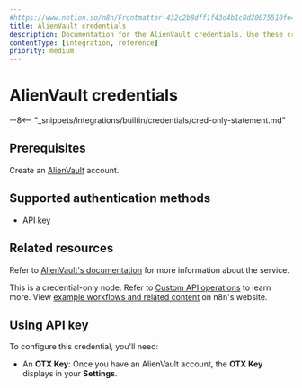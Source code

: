 ```yaml
---
#https://www.notion.so/n8n/Frontmatter-432c2b8dff1f43d4b1c8d20075510fe4
title: AlienVault credentials
description: Documentation for the AlienVault credentials. Use these credentials to authenticate AlienVault in n8n, a workflow automation platform.
contentType: [integration, reference]
priority: medium
---
```


# AlienVault credentials

--8<-- "_snippets/integrations/builtin/credentials/cred-only-statement.md"

## Prerequisites

Create an [AlienVault](https://otx.alienvault.com) account.

## Supported authentication methods

- API key

## Related resources

Refer to [AlienVault's documentation](https://otx.alienvault.com/api) for more information about the service.

This is a credential-only node. Refer to [Custom API operations](/integrations/custom-operations.md) to learn more. View [example workflows and related content](https://n8n.io/integrations/alienvault/) on n8n's website.

## Using API key

To configure this credential, you'll need:

- An **OTX Key**: Once you have an AlienVault account, the **OTX Key** displays in your **Settings**.